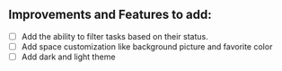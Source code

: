 ## Improvements and Features to add:
- [ ] Add the ability to filter tasks based on their status.
- [ ] Add space customization like background picture and favorite color
- [ ] Add dark and light theme
